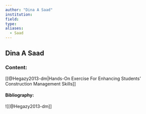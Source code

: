 ```yaml
---
author: "Dina A Saad"
institution:
field:
type:
aliases:
  - Saad
---
```


## Dina A Saad

### Content:
[[@Hegazy2013-dm|Hands-On Exercise For Enhancing Students’ Construction Management Skills]]

#### Bibliography:

![[@Hegazy2013-dm]]